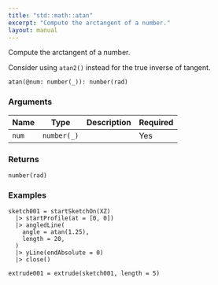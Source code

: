 ```yaml
---
title: "std::math::atan"
excerpt: "Compute the arctangent of a number."
layout: manual
---
```


Compute the arctangent of a number.

Consider using `atan2()` instead for the true inverse of tangent.

```kcl
atan(@num: number(_)): number(rad)
```

### Arguments

| Name | Type | Description | Required |
|----------|------|-------------|----------|
| `num` | `number(_)` |  | Yes |

### Returns

`number(rad)`


### Examples

```kcl
sketch001 = startSketchOn(XZ)
  |> startProfile(at = [0, 0])
  |> angledLine(
    angle = atan(1.25),
    length = 20,
  )
  |> yLine(endAbsolute = 0)
  |> close()

extrude001 = extrude(sketch001, length = 5)
```



